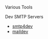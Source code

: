 Various Tools

Dev SMTP Servers

* [smtp4dev](https://github.com/rnwood/smtp4dev)
* [maildev](https://maildev.github.io/maildev/)